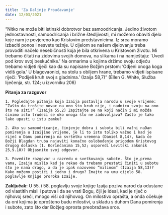 ```yaml
---
title: 'Za Daljnje Proučavanje'
date: 12/03/2021
---
```


“Nitko ne može biti istinski dobrotvor bez samoodricanja. Jedino životom jednostavnosti, samoodricanja i brižne štedljivosti, mi možemo obaviti djelo koje nam je povjereno kao Kristovim predstavnicima. Iz srca moramo izbaciti ponos i nesvete težnje. U cijelom se našem djelovanju treba provoditi načelo nesebičnosti koja je bila otkrivena u Kristovom životu. Mi trebamo čitati na zidovima svojih domova, na slikama i na namještaju: ’Uvedi pod krov svoj beskućnike.’ Na ormarima u kojima držimo svoju odjeću trebamo vidjeti riječi kao da su napisane Božjim prstom: ’Odjeni onoga koga vidiš gola.’ U blagovaonici, na stolu s obiljem hrane, trebamo vidjeti ispisane riječi: ’Podijeli kruh svoj s gladnima.’ (Izaija 58,7)” (Ellen G. White, Služba liječenja, str. 124; u izvorniku 206)

**Pitanja za razgovor**

`1.	Pogledajte pitanja koja Izaija postavlja narodu u svoje vrijeme: “Zašto da trošite novac na ono što kruh nije, i nadnicu svoju na ono što ne siti?” (Izaija 55,2) Zapitajte se na koji način i mi možda činimo isto trudeći se oko onoga što ne zadovoljava? Zašto je tako lako upasti u istu zamku?`

`2.	Ako su samoodricanje, činjenje dobra i subota bili važni naDan pomirenja u Izaijino vrijeme, je li to isto toliko važno i kad je riječ o Danu pomirenja na svršetku vremena (Daniel 8,14), kada će Božji Blagdan truba najaviti konačno oslobođenje prigodom Kristovog drugog dolaska (1. Korinćanima 15,52; usporedi Levitski zakonik 25,9.10)? Objasnite svoj odgovor.`

`3.	Povedite razgovor u razredu o svetkovanju subote. Što je,prema vama, Izaija mislio kad je rekao da trebamo prestati činiti u subotu što je nama drago, a da je ipak nazovemo “milinom” (Izaija 58,13)? Kako možemo postići i jedno i drugo? Imajte na umu cijelo 58. poglavlje Knjige proroka Izaije.`

**Zaključak:** U 55. i 58. poglavlju svoje knjige Izaija poziva narod da odustane od vlastitih misli i putova i da se vrati Bogu, čiji je ideal, kad je riječ o njihovoj sreći, mnogo viši od njihovog. On milostivo oprašta, a onda očekuje da oni kojima je oprošteno budu milostivi, u skladu s duhom Dana pomirenja i subote, zato što dar Božjeg oprosta preobražava srce.